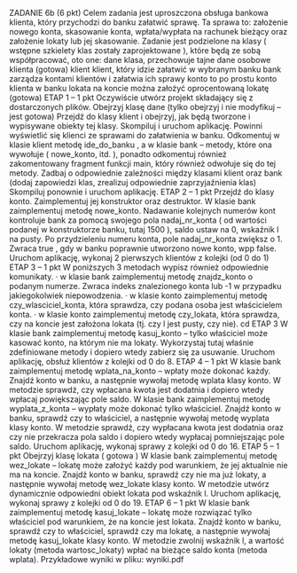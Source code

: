 ZADANIE 6b (6 pkt)
Celem zadania jest uproszczona obsługa bankowa klienta, który przychodzi do banku
załatwić sprawę. Ta sprawa to: założenie nowego konta, skasowanie konta, wpłata/wypłata
na rachunek bieżący oraz założenie lokaty lub jej skasowanie.
Zadanie jest podzielone na klasy ( wstępne szkielety klas zostały zaprojektowane ), które
będą ze sobą współpracować, oto one:
dane klasa, przechowuje tajne dane osobowe klienta (gotowa)
klient klient, który idzie załatwić w wybranym banku
bank zarządza kontami klientów i załatwia ich sprawy
konto to po prostu konto klienta w banku
lokata na koncie można założyć oprocentowaną lokatę (gotowa)
ETAP 1 – 1 pkt
Oczywiście utwórz projekt składający się z dostarczonych plików.
Obejrzyj klasę dane (tylko obejrzyj i nie modyfikuj – jest gotowa)
Przejdź do klasy klient i obejrzyj, jak będą tworzone i wypisywane obiekty tej klasy.
Skompiluj i uruchom aplikację. Powinni wyświetlić się klienci ze sprawami do załatwienia w
banku.
Odkomentuj w klasie klient metodę ide_do_banku , a w klasie bank – metody, które
ona wywołuje ( nowe_konto, itd. ), ponadto odkomentuj również zakomentowany fragment
funkcji main, który również odwołuje się do tej metody.
Zadbaj o odpowiednie zależności między klasami klient oraz bank (dodaj zapowiedzi klas,
zrealizuj odpowiednie zaprzyjaźnienia klas)
Skompiluj ponownie i uruchom aplikację.
ETAP 2 – 1 pkt
Przejdź do klasy konto.
Zaimplementuj jej konstruktor oraz destruktor.
W klasie bank zaimplementuj metodę nowe_konto.
Nadawanie kolejnych numerów kont kontroluje bank za pomocą swojego pola
nadaj_nr_konta ( od wartości podanej w konstruktorze banku, tutaj 1500 ), saldo ustaw
na 0, wskaźnik l na pusty.
Po przydzieleniu numeru konta, pole nadaj_nr_konta zwiększ o 1.
Zwraca true , gdy w banku poprawnie utworzono nowe konto, wpp false.
Uruchom aplikację, wykonaj 2 pierwszych klientów z kolejki (od 0 do 1)
ETAP 3 – 1 pkt
W poniższych 3 metodach wypisz również odpowiednie komunikaty.
· w klasie bank zaimplementuj metodę znajdz_konto o podanym numerze. Zwraca
indeks znalezionego konta lub -1 w przypadku jakiegokolwiek niepowodzenia.
· w klasie konto zaimplementuj metodę czy_wlasciciel_konta, która sprawdza, czy
podana osoba jest właścicielem konta.
· w klasie konto zaimplementuj metodę czy_lokata, która sprawdza, czy na koncie jest
założona lokata (tj. czy l jest pusty, czy nie).
cd ETAP 3
W klasie bank zaimplementuj metodę kasuj_konto – tylko właściciel może kasować
konto, na którym nie ma lokaty.
Wykorzystaj tutaj właśnie zdefiniowane metody i dopiero wtedy zabierz się za usuwanie.
Uruchom aplikację, obsłuż klientów z kolejki od 0 do 8.
ETAP 4 – 1 pkt
W klasie bank zaimplementuj metodę wplata_na_konto – wpłaty może dokonać każdy.
Znajdź konto w banku, a następnie wywołaj metodę wplata klasy konto. W metodzie
sprawdź, czy wpłacana kwota jest dodatnia i dopiero wtedy wpłacaj powiększając pole
saldo.
W klasie bank zaimplementuj metodę wyplata_z_konta – wypłaty może dokonać tylko
właściciel.
Znajdź konto w banku, sprawdź czy to właściciel, a następnie wywołaj metodę wyplata
klasy konto. W metodzie sprawdź, czy wypłacana kwota jest dodatnia oraz czy nie
przekracza pola saldo i dopiero wtedy wypłacaj pomniejszając pole saldo.
Uruchom aplikację, wykonaj sprawy z kolejki od 0 do 16.
ETAP 5 – 1 pkt
Obejrzyj klasę lokata ( gotowa )
W klasie bank zaimplementuj metodę wez_lokate – lokatę może założyć każdy pod
warunkiem, że jej aktualnie nie ma na koncie.
Znajdź konto w banku, sprawdź czy nie ma już lokaty, a następnie wywołaj metodę
wez_lokate klasy konto.
W metodzie utwórz dynamicznie odpowiedni obiekt lokata pod wskaźnik l.
Uruchom aplikację, wykonaj sprawy z kolejki od 0 do 19.
ETAP 6 – 1 pkt
W klasie bank zaimplementuj metodę kasuj_lokate – lokatę może rozwiązać tylko
właściciel pod warunkiem, że na koncie jest lokata.
Znajdź konto w banku, sprawdź czy to właściciel, sprawdź czy ma lokatę, a następnie
wywołaj metodę kasuj_lokate klasy konto.
W metodzie zwolnij wskaźnik l, a wartość lokaty (metoda wartosc_lokaty) wpłać na
bieżące saldo konta (metoda wplata).
Przykładowe wyniki w pliku: wyniki.pdf
